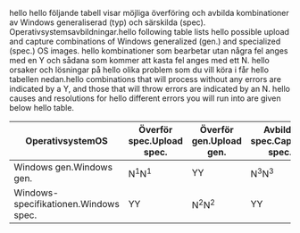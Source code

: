 <span data-ttu-id="ad14d-101">hello hello följande tabell visar möjliga överföring och avbilda kombinationer av Windows generaliserad (typ) och särskilda (spec). Operativsystemsavbildningar.</span><span class="sxs-lookup"><span data-stu-id="ad14d-101">hello following table lists hello possible upload and capture combinations of Windows generalized (gen.) and specialized (spec.) OS images.</span></span> <span data-ttu-id="ad14d-102">hello kombinationer som bearbetar utan några fel anges med en Y och sådana som kommer att kasta fel anges med ett N. hello orsaker och lösningar på hello olika problem som du vill köra i får hello tabellen nedan.</span><span class="sxs-lookup"><span data-stu-id="ad14d-102">hello combinations that will process without any errors are indicated by a Y, and those that will throw errors are indicated by an N. hello causes and resolutions for hello different errors you will run into are given below hello table.</span></span>

| <span data-ttu-id="ad14d-103">Operativsystem</span><span class="sxs-lookup"><span data-stu-id="ad14d-103">OS</span></span> | <span data-ttu-id="ad14d-104">Överför spec.</span><span class="sxs-lookup"><span data-stu-id="ad14d-104">Upload spec.</span></span> | <span data-ttu-id="ad14d-105">Överför gen.</span><span class="sxs-lookup"><span data-stu-id="ad14d-105">Upload gen.</span></span> | <span data-ttu-id="ad14d-106">Avbilda spec.</span><span class="sxs-lookup"><span data-stu-id="ad14d-106">Capture spec.</span></span> | <span data-ttu-id="ad14d-107">Avbilda gen.</span><span class="sxs-lookup"><span data-stu-id="ad14d-107">Capture gen.</span></span> |
| --- | --- | --- | --- | --- |
| <span data-ttu-id="ad14d-108">Windows gen.</span><span class="sxs-lookup"><span data-stu-id="ad14d-108">Windows gen.</span></span> |<span data-ttu-id="ad14d-109">N<sup>1</sup></span><span class="sxs-lookup"><span data-stu-id="ad14d-109">N<sup>1</sup></span></span> |<span data-ttu-id="ad14d-110">Y</span><span class="sxs-lookup"><span data-stu-id="ad14d-110">Y</span></span> |<span data-ttu-id="ad14d-111">N<sup>3</sup></span><span class="sxs-lookup"><span data-stu-id="ad14d-111">N<sup>3</sup></span></span> |<span data-ttu-id="ad14d-112">Y</span><span class="sxs-lookup"><span data-stu-id="ad14d-112">Y</span></span> |
| <span data-ttu-id="ad14d-113">Windows-specifikationen.</span><span class="sxs-lookup"><span data-stu-id="ad14d-113">Windows spec.</span></span> |<span data-ttu-id="ad14d-114">Y</span><span class="sxs-lookup"><span data-stu-id="ad14d-114">Y</span></span> |<span data-ttu-id="ad14d-115">N<sup>2</sup></span><span class="sxs-lookup"><span data-stu-id="ad14d-115">N<sup>2</sup></span></span> |<span data-ttu-id="ad14d-116">Y</span><span class="sxs-lookup"><span data-stu-id="ad14d-116">Y</span></span> |<span data-ttu-id="ad14d-117">N<sup>4</sup></span><span class="sxs-lookup"><span data-stu-id="ad14d-117">N<sup>4</sup></span></span> |

